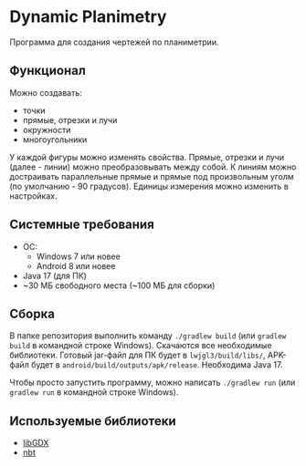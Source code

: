 # Dynamic Planimetry

Программа для создания чертежей по планиметрии.

## Функционал
Можно создавать:
- точки
- прямые, отрезки и лучи
- окружности
- многоугольники

У каждой фигуры можно изменять свойства. Прямые, отрезки и лучи (далее - линии) можно преобразовывать между собой.
К линиям можно достраивать параллельные прямые и прямые под произвольным уголм (по умолчанию - 90 градусов).
Единицы измерения можно изменить в настройках.

## Системные требования
- ОС:
  - Windows 7 или новее
  - Android 8 или новее
- Java 17 (для ПК)
- ~30 МБ свободного места (~100 МБ для сборки)

## Сборка
В папке репозитория выполнить команду `./gradlew build` (или `gradlew build` в командной строке Windows). Скачаются
все необходимые библиотеки. Готовый jar-файл для ПК будет в `lwjgl3/build/libs/`, APK-файл будет в
`android/build/outputs/apk/release`. Необходима Java 17.

Чтобы просто запустить программу, можно написать `./gradlew run` (или `gradlew run` в командной строке Windows).

## Используемые библиотеки
- [libGDX](https://libgdx.com)
- [nbt](https://github.com/Querz/NBT)
